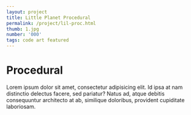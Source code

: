 ```yaml
---
layout: project
title: Little Planet Procedural
permalink: /project/lil-proc.html
thumb: 1.jpg
number: '000'
tags: code art featured
---
```


# Procedural

Lorem ipsum dolor sit amet, consectetur adipisicing elit. Id ipsa at nam distinctio delectus facere, sed pariatur? Natus ad, atque debitis consequuntur architecto at ab, similique doloribus, provident cupiditate laboriosam.